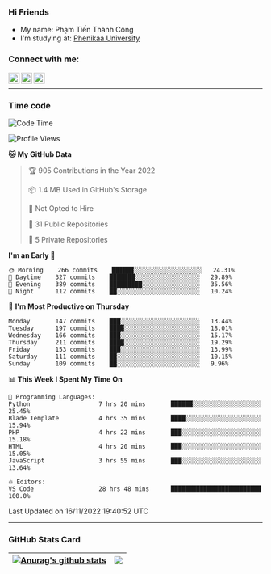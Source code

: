 ### Hi Friends

- My name: Phạm Tiến Thành Công
- I'm studying at: [Phenikaa University]


### Connect with me:
[<img align="left" alt="PhamTienThanhCong | Facebook" width="22px" src="https://upload.wikimedia.org/wikipedia/commons/thumb/1/16/Facebook-icon-1.png/640px-Facebook-icon-1.png" />][facebook]
[<img align="left" alt="PhamTienThanhCong | Zalo" width="22px" src="https://www.anphatpc.com.vn/template/anphat_2020v2/images/icon-zalo.jpg" />][zalo]
[<img align="left" alt="PhamTienThanhCong | LinkedIn" width="22px" src="https://cdn3.iconfinder.com/data/icons/inficons/512/linkedin.png" />][linkedin]

<br />

---

### Time code

<!--START_SECTION:waka-->
![Code Time](http://img.shields.io/badge/Code%20Time-716%20hrs%2036%20mins-blue)

![Profile Views](http://img.shields.io/badge/Profile%20Views-34-blue)

**🐱 My GitHub Data** 

> 🏆 905 Contributions in the Year 2022
 > 
> 📦 1.4 MB Used in GitHub's Storage 
 > 
> 🚫 Not Opted to Hire
 > 
> 📜 31 Public Repositories 
 > 
> 🔑 5 Private Repositories  
 > 
**I'm an Early 🐤** 

```text
🌞 Morning    266 commits    ██████░░░░░░░░░░░░░░░░░░░   24.31% 
🌆 Daytime    327 commits    ███████░░░░░░░░░░░░░░░░░░   29.89% 
🌃 Evening    389 commits    █████████░░░░░░░░░░░░░░░░   35.56% 
🌙 Night      112 commits    ██░░░░░░░░░░░░░░░░░░░░░░░   10.24%

```
📅 **I'm Most Productive on Thursday** 

```text
Monday       147 commits    ███░░░░░░░░░░░░░░░░░░░░░░   13.44% 
Tuesday      197 commits    ████░░░░░░░░░░░░░░░░░░░░░   18.01% 
Wednesday    166 commits    ███░░░░░░░░░░░░░░░░░░░░░░   15.17% 
Thursday     211 commits    ████░░░░░░░░░░░░░░░░░░░░░   19.29% 
Friday       153 commits    ███░░░░░░░░░░░░░░░░░░░░░░   13.99% 
Saturday     111 commits    ██░░░░░░░░░░░░░░░░░░░░░░░   10.15% 
Sunday       109 commits    ██░░░░░░░░░░░░░░░░░░░░░░░   9.96%

```


📊 **This Week I Spent My Time On** 

```text
💬 Programming Languages: 
Python                   7 hrs 20 mins       ██████░░░░░░░░░░░░░░░░░░░   25.45% 
Blade Template           4 hrs 35 mins       ████░░░░░░░░░░░░░░░░░░░░░   15.94% 
PHP                      4 hrs 22 mins       ███░░░░░░░░░░░░░░░░░░░░░░   15.18% 
HTML                     4 hrs 20 mins       ███░░░░░░░░░░░░░░░░░░░░░░   15.05% 
JavaScript               3 hrs 55 mins       ███░░░░░░░░░░░░░░░░░░░░░░   13.64%

🔥 Editors: 
VS Code                  28 hrs 48 mins      █████████████████████████   100.0%

```


 Last Updated on 16/11/2022 19:40:52 UTC
<!--END_SECTION:waka-->

---

### GitHub Stats Card

| <a href="https://github.com/phamtienthanhcong"><img align="center" src="https://github-readme-stats.vercel.app/api?username=PhamTienThanhCong&show_icons=true&include_all_commits=true&theme=buefy&hide_border=true&theme=ocean_dark" alt="Anurag's github stats" /></a> | <a href="https://github.com/phamtienthanhcong"><img align="center" src="https://github-readme-stats.vercel.app/api/top-langs/?username=PhamTienThanhCong&layout=compact&theme=buefy&hide_border=true&theme=ocean_dark" /></a> |
| ------------- | ------------- |

[Phenikaa University]: https://phenikaa-uni.edu.vn/vi
[facebook]: https://www.facebook.com/phamtienthanhcong
[linkedin]: https://linkedin.com/in/phamtienthanhcong
[zalo]: https://zalo.me/0396396332
[tiktok]: https://www.tiktok.com/@phamtienthanhcong
[web]: https://github.com/PhamTienThanhCong/web_dev
[min project]: https://github.com/PhamTienThanhCong/Project-Of-Web
[c and cpp]: https://github.com/PhamTienThanhCong/Code_C_and_Cpro
[python]: https://github.com/PhamTienThanhCong/Python_beginer
